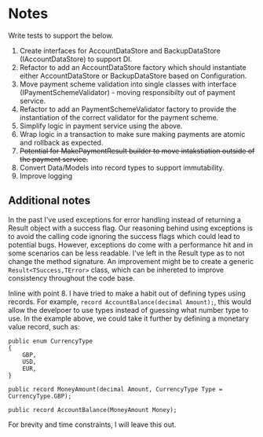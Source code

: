 # Notes

Write tests to support the below.
1. Create interfaces for AccountDataStore and BackupDataStore (IAccountDataStore) to support DI.
2. Refactor to add an AccountDataStore factory which should instantiate either AccountDataStore or BackupDataStore based on Configuration.
3. Move payment scheme validation into single classes with interface (IPaymentSchemeValidator) - moving responsibilty out of payment service.
4. Refactor to add an PaymentSchemeValidator factory to provide the instantiation of the correct validator for the payment scheme.
5. Simplify logic in payment service using the above.
6. Wrap logic in a transaction to make sure making payments are atomic and rollback as expected.
7. ~~Potential for MakePaymentResult builder to move intakstiation outside of the payment service.~~
8. Convert Data/Models into record types to support immutability.
9. Improve logging

## Additional notes
In the past I've used exceptions for error handling instead of returning a Result object with a success flag. 
Our reasoning behind using exceptions is to avoid the calling code ignoring the success flags which could lead to potential bugs.
However, exceptions do come with a performance hit and in some scenarios can be less readable. I've left in the Result type as to not change the method signature.
An improvement might be to create a generic `Result<TSuccess,TError>` class, which can be inhereted to improve consistency throughout the code base.

Inline with point 8. I have tried to make a habit out of defining types using records. For example, `record AccountBalance(decimal Amount);`, this would allow the develpoer to use types instead of guessing what number type to use.
In the example above, we could take it further by defining a monetary value record, such as:
```
public enum CurrencyType
{
    GBP,
    USD,
    EUR,
}

public record MoneyAmount(decimal Amount, CurrencyType Type = CurrencyType.GBP);

public record AccountBalance(MoneyAmount Money);
```
For brevity and time constraints, I will leave this out.